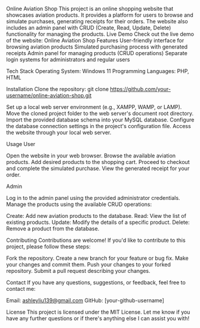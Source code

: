 Online Aviation Shop
This project is an online shopping website that showcases aviation products. It provides a platform for users to browse and simulate purchases, generating receipts for their orders. The website also includes an admin panel with CRUD (Create, Read, Update, Delete) functionality for managing the products.
Live Demo
Check out the live demo of the website: Online Aviation Shop
Features
User-friendly interface for browsing aviation products
Simulated purchasing process with generated receipts
Admin panel for managing products (CRUD operations)
Separate login systems for administrators and regular users

Tech Stack
Operating System: Windows 11
Programming Languages: PHP, HTML

Installation
Clone the repository:
git clone https://github.com/your-username/online-aviation-shop.git

Set up a local web server environment (e.g., XAMPP, WAMP, or LAMP).
Move the cloned project folder to the web server's document root directory.
Import the provided database schema into your MySQL database.
Configure the database connection settings in the project's configuration file.
Access the website through your local web server.

Usage
User

Open the website in your web browser.
Browse the available aviation products.
Add desired products to the shopping cart.
Proceed to checkout and complete the simulated purchase.
View the generated receipt for your order.

Admin

Log in to the admin panel using the provided administrator credentials.
Manage the products using the available CRUD operations:

Create: Add new aviation products to the database.
Read: View the list of existing products.
Update: Modify the details of a specific product.
Delete: Remove a product from the database.



Contributing
Contributions are welcome! If you'd like to contribute to this project, please follow these steps:

Fork the repository.
Create a new branch for your feature or bug fix.
Make your changes and commit them.
Push your changes to your forked repository.
Submit a pull request describing your changes.

Contact
If you have any questions, suggestions, or feedback, feel free to contact me:

Email: ashleyliu139@gmail.com
GitHub: [your-github-username]

License
This project is licensed under the MIT License.
Let me know if you have any further questions or if there's anything else I can assist you with!
